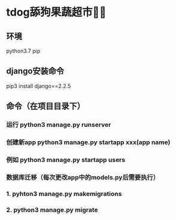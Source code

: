# tdog舔狗果蔬超市👅🐶

## 环境
python3.7
pip

## django安装命令
pip3 install django==2.2.5


## 命令（在项目目录下）
### 运行 python3 manage.py runserver
### 创建新app python3 manage.py startapp xxx(app name) 
### 例如 python3 manage.py startapp users
### 数据库迁移（每次更改app中的models.py后需要执行）
### 1. pyhton3 manage.py makemigrations
### 2. python3 manage.py migrate
